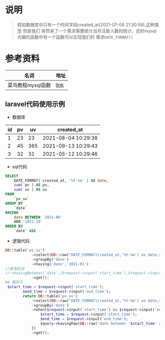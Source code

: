 # 说明
> 假如数据库中只有一个时间字段created_at(2021-07-08 21:30:59),这种类型 但是我们
> 突然来了一个需求需要统计当月注册人数的统计，还好mysql内置的函数中有一个函数可以实现我们的
> 需求`DATE_FORMAT()`

# 参考资料
| 名词              | 地址                                                      |
| ----------------- | --------------------------------------------------------- |
| 菜鸟教程mysql函数 | [link](https://www.runoob.com/mysql/mysql-functions.html) |


## laravel代码使用示例
- 数据库

| id   | pv   | uv   | created_at          |
| ---- | ---- | ---- | ------------------- |
| 1    | 23   | 23   | 2021-08-04 10:29:38 |
| 2    | 45   | 365  | 2021-09-13 10:29:43 |
| 3    | 32   | 31   | 2021-05-12 10:29:46 |

- sql代码

```sql
SELECT
	DATE_FORMAT( created_at, '%Y-%m' ) AS date,
	sum( pv ) AS pv,
	sum( uv ) AS uv 
FROM
	`pv_uv` 
GROUP BY
	`date` 
HAVING
	date BETWEEN '2021-08' 
	AND '2021-10' 
ORDER BY
	`date` ASC	
```
- 逻辑代码

```php
DB::table('pv_uv')
            ->select(DB::raw("DATE_FORMAT(created_at,'%Y-%m') as date,sum(pv) as pv,sum(uv) as uv"))
            ->groupBy('date')
            ->having('date','2021-01')
//查询区间
//->havingBetween('date',[$request->input('start_time'),$request->input('end_time')]) 
            ->get();
## 等同于
 $start_time = $request->input('start_time');
        $end_time = $request->input('end_time');
        return DB::table('pv_uv')
            ->select(DB::raw("DATE_FORMAT(created_at,'%Y-%m') as date,sum(pv) as pv,sum(uv) as uv"))
            ->groupBy('date')
            ->when($request->input('start_time') && $request->input('end_time'), function ($query) use ($request) {
                $start_time = $request->input('start_time');
                $end_time = $request->input('end_time');
                $query->havingRaw(DB::raw("date between '$start_time' and '$end_time'"));
            })
            ->get();
```